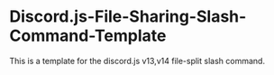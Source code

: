 # Discord.js-File-Sharing-Slash-Command-Template
This is a template for the discord.js v13,v14 file-split slash command.
